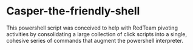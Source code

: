 Casper-the-friendly-shell
=========================

This powershell script was conceived to help with RedTeam pivoting activities by consolidating a large collection of click scripts into a single, cohesive series of commands that augment the powershell interpreter.
